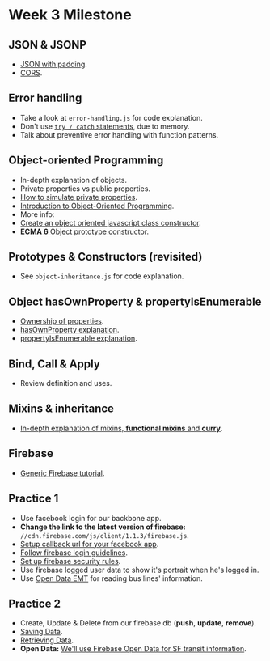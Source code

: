 Week 3 Milestone
===================

## JSON & JSONP

* [JSON with padding](http://web.ontuts.com/tutoriales/jsonp-llamadas-ajax-entre-dominios/).
* [CORS](http://www.html5rocks.com/en/tutorials/cors/).

## Error handling

* Take a look at `error-handling.js` for code explanation.
* Don't use [`try / catch` statements](https://developer.mozilla.org/en-US/docs/Web/JavaScript/Reference/Statements/try...catch), due to memory.
* Talk about preventive error handling with function patterns.

## Object-oriented Programming

* In-depth explanation of objects.
* Private properties vs public properties.
* [How to simulate private properties](https://developer.mozilla.org/en-US/Add-ons/SDK/Guides/Contributor_s_Guide/Private_Properties).
* [Introduction to Object-Oriented Programming](https://developer.mozilla.org/en-US/docs/Web/JavaScript/Introduction_to_Object-Oriented_JavaScript).
* More info:
 * [Create an object oriented javascript class constructor](http://www.htmlgoodies.com/html5/tutorials/create-an-object-oriented-javascript-class-constructor.html).
 * [__ECMA 6__ Object prototype constructor](https://developer.mozilla.org/en-US/docs/Web/JavaScript/Reference/Global_Objects/Object/create).

## Prototypes & Constructors (revisited)

* See `object-inheritance.js` for code explanation.

## Object hasOwnProperty & propertyIsEnumerable

* [Ownership of properties](https://developer.mozilla.org/en-US/docs/Web/JavaScript/Enumerability_and_ownership_of_properties).
* [hasOwnProperty explanation](https://developer.mozilla.org/en-US/docs/Web/JavaScript/Reference/Global_Objects/Object/hasOwnProperty).
* [propertyIsEnumerable explanation](https://developer.mozilla.org/en-US/docs/Web/JavaScript/Reference/Global_Objects/Object/propertyIsEnumerable).

## Bind, Call & Apply

* Review definition and uses.

## Mixins & inheritance

* [In-depth explanation of mixins, __functional mixins__ and __curry__](http://javascriptweblog.wordpress.com/2011/05/31/a-fresh-look-at-javascript-mixins/).

## Firebase

* [Generic Firebase tutorial](http://thejackalofjavascript.com/getting-started-with-firebase/).

## Practice 1

* Use facebook login for our backbone app.
 * __Change the link to the latest version of firebase:__ `//cdn.firebase.com/js/client/1.1.3/firebase.js`.
 * [Setup callback url for your facebook app](https://www.firebase.com/docs/web/guide/login/facebook.html).
 * [Follow firebase login guidelines](https://www.firebase.com/docs/web/guide/user-auth.html).
 * [Set up firebase security rules](https://www.firebase.com/docs/security/guide/user-security.html).
 * Use firebase logged user data to show it's portrait when he's logged in.
* Use [Open Data EMT](http://opendata.emtmadrid.es/Servicios-web/BUS) for reading bus lines' information.

## Practice 2

* Create, Update & Delete from our firebase db (__push__, __update__, __remove__).
 * [Saving Data](https://www.firebase.com/docs/web/guide/saving-data.html).
 * [Retrieving Data](https://www.firebase.com/docs/web/guide/retrieving-data.html).
* __Open Data:__ [We'll use Firebase Open Data for SF transit information](https://www.firebase.com/docs/open-data/transit.html).